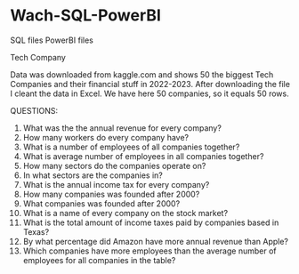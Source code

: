 # Wach-SQL-PowerBI
SQL files
PowerBI files

Tech Company

Data was downloaded from kaggle.com and shows 50 the biggest Tech Companies and their financial stuff in 2022-2023.
After downloading the file I cleant the data in Excel.
We have here 50 companies, so it equals 50 rows.

QUESTIONS:

1. What was the the annual revenue for every company?
2. How many workers do every company have?
3. What is a number of employees of all companies together?
4. What is average number of employees in all companies together?
5. How many sectors do the companies operate on?
6. In what sectors are the companies in?
7. What is the annual income tax for every company?
8. How many companies was founded after 2000?
9. What companies was founded after 2000?
10. What is a name of every company on the stock market?
11. What is the total amount of income taxes paid by companies based in Texas?
12. By what percentage did Amazon have more annual revenue than Apple?
13. Which companies have more employees than the average number of employees for all companies in the table?

